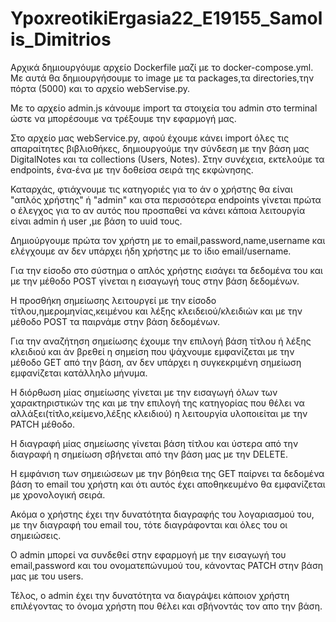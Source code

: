# YpoxreotikiErgasia22_E19155_Samolis_Dimitrios

Αρχικά δημιουργόυμε αρχείο Dockerfile μαζί με το docker-compose.yml. Με αυτά θα δημιουργήσουμε το image με τα packages,τα directories,την πόρτα (5000) και το αρχείο webServise.py.

Με το αρχείο admin.js κάνουμε import τα στοιχεία του admin στο terminal ώστε να μπορέσουμε να τρέξουμε την εφαρμογή μας.

Στο αρχείο μας webService.py, αφού έχουμε κάνει import όλες τις απαραίτητες βιβλιοθήκες, δημιουργούμε την σύνδεση με την βάση μας DigitalNotes και τα collections (Users, Notes).
Στην συνέχεια, εκτελούμε τα endpoints, ένα-ένα με την δοθείσα σειρά της εκφώνησης.

Καταρχάς, φτιάχνουμε τις κατηγοριές για το άν ο χρήστης θα είναι "απλός χρήστης" ή "admin" και στα περισσότερα endpoints γίνεται πρώτα ο έλεγχος για το αν αυτός που προσπαθεί να κάνει κάποια λειτουργία είναι admin ή user ,με βάση το uuid τους. 

Δημιούργουμε πρώτα τον χρήστη με το email,password,name,username και ελέγχουμε αν δεν υπάρχει ήδη χρήστης με το ίδιο email/username.

Για την είσοδο στο σύστημα ο απλός χρήστης εισάγει τα δεδομένα του και με την μέθοδο POST γίνεται η εισαγωγή τους στην βάση δεδομένων.

Η προσθήκη σημείωσης λειτουργεί με την είσοδο τίτλου,ημερομηνίας,κειμένου και λέξης κλειδειού/κλειδιών και με την μέθοδο POST τα παιρνάμε στην βάση δεδομένων.

Για την αναζήτηση σημείωσης έχουμε την επιλογή βάση τίτλου ή λέξης κλειδιού και άν βρεθεί η σημείση που ψάχνουμε εμφανίζεται με την μέθοδο GET από την βάση, αν δεν υπάρχει η συγκεκριμένη σημείωση εμφανίζεται κατάλληλο μήνυμα.

Η διόρθωση μίας σημείωσης γίνεται με την εισαγωγή όλων των χαρακτηριστικών της και με την επιλογή της κατηγορίας που θέλει να αλλάξει(τίτλο,κείμενο,λέξης κλειδιού) η λειτουργία υλοποιείται με την PATCH μέθοδο.

Η διαγραφή μίας σημείωσης γίνεται βάση τίτλου και ύστερα από την διαγραφή η σημείωση σβήνεται από την βάση μας με την DELETE.

Η εμφάνιση των σημειώσεων με την βόηθεια της GET παίρνει τα δεδομένα βάση το email του χρήστη και ότι αυτός έχει αποθηκευμένο θα εμφανίζεται με χρονολογική σειρά.

Ακόμα ο χρήστης έχει την δυνατότητα διαγραφής του λογαριασμού του, με την διαγραφή του email του, τότε διαγράφονται και όλες του οι σημειώσεις. 

Ο admin μπορεί να συνδεθεί στην εφαρμογή με την εισαγωγή του email,password και του ονοματεπώνυμού του, κάνοντας PATCH στην βάση μας με του users.

Τέλος, ο admin έχει την δυνατότητα να διαγράψει κάποιον χρήστη επιλέγοντας το όνομα χρήστη που θέλει και σβήνοντάς τον απο την βάση.

